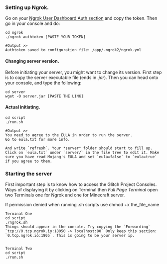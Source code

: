### Setting up Ngrok.
Go on your [Ngrok User Dashboard Auth section](https://dashboard.ngrok.com/auth) and copy the token. Then go in your console and do:

```
cd ngrok
./ngrok authtoken [PASTE YOUR TOKEN]

#Output >>
Authtoken saved to configuration file: /app/.ngrok2/ngrok.yml
```

#### Changing server version.
Before initiating your server, you might want to change its version. First step is to copy the server executable file (ends in *.jar*). Then you can head onto your console, and type the following:

```
cd server
wget -O server.jar [PASTE THE LINK]
```

#### Actual initiating.

```
cd script
./run.sh

#Output >>
You need to agree to the EULA in order to run the server. 
Go to eula.txt for more info.

And write `refresh`. Your *server* folder should start to fill up. Click on `eula.txt` under `server/` in the file tree to edit it. Make sure you have read Mojang's EULA and set `eula=false` to `eula=true` if you agree to them.
```

### Starting the server
First important step is to know how to access the Glitch Project Consoles. Ways of displaying it by clicking on Terminal then *Full Page Terminal* open two Terminals one for Ngrok and one for Minecraft server.

If permission denied when running .sh scripts use chmod +x the_file_name
```
Terminal One
cd script
./ngrok.sh
Things should appear in the console. Try copying the `Forwarding`
`tcp://0.tcp.ngrok.io:18050 -> localhost:80` Only keep this section: `0.tcp.ngrok.io:1805`. This is going to be your server ip.


Terminal Two
cd script
./run.sh
```